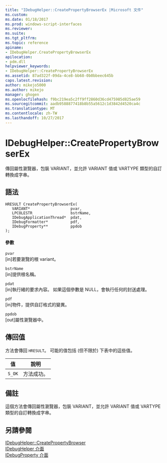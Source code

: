 ```yaml
---
title: "IDebugHelper::CreatePropertyBrowserEx |Microsoft 文件"
ms.custom: 
ms.date: 01/18/2017
ms.prod: windows-script-interfaces
ms.reviewer: 
ms.suite: 
ms.tgt_pltfrm: 
ms.topic: reference
apiname:
- IDebugHelper.CreatePropertyBrowserEx
apilocation:
- pdm.dll
helpviewer_keywords:
- IDebugHelper::CreatePropertyBrowserEx
ms.assetid: 87ad322f-09da-4ce8-bb68-0b0bbeec645b
caps.latest.revision: 
author: mikejo5000
ms.author: mikejo
manager: ghogen
ms.openlocfilehash: f9bc219ea5c2ff9ff2860d36cd475985d825ae59
ms.sourcegitcommit: aadb9588877418b8b55a5612c1d3842d4520ca4c
ms.translationtype: MT
ms.contentlocale: zh-TW
ms.lasthandoff: 10/27/2017
---
```

# <a name="idebughelpercreatepropertybrowserex"></a>IDebugHelper::CreatePropertyBrowserEx
傳回屬性瀏覽器，包裝 VARIANT，並允許 VARIANT 值或 VARTYPE 類型的自訂轉換成字串。  
  
## <a name="syntax"></a>語法  
  
```  
HRESULT CreatePropertyBrowserEx(  
   VARIANT*                  pvar,  
   LPCOLESTR                 bstrName,  
   IDebugApplicationThread*  pdat,  
   IDebugFormatter*          pdf,  
   IDebugProperty**          ppdob  
);  
```  
  
#### <a name="parameters"></a>參數  
 `pvar`  
 [in]若要瀏覽的根 variant。  
  
 `bstrName`  
 [in]提供根名稱。  
  
 `pdat`  
 [in]執行緒的要求內容。 如果這個參數是 NULL，會執行任何的封送處理。  
  
 `pdf`  
 [in]物件，提供自訂格式的變異。  
  
 `ppdob`  
 [out]屬性瀏覽器中。  
  
## <a name="return-value"></a>傳回值  
 方法會傳回 `HRESULT`。 可能的值包括 (但不限於) 下表中的這些值。  
  
|值|說明|  
|-----------|-----------------|  
|`S_OK`|方法成功。|  
  
## <a name="remarks"></a>備註  
 這個方法會傳回屬性瀏覽器，包裝 VARIANT，並允許 VARIANT 值或 VARTYPE 類型的自訂轉換成字串。  
  
## <a name="see-also"></a>另請參閱  
 [IDebugHelper::CreatePropertyBrowser](../../winscript/reference/idebughelper-createpropertybrowser.md)   
 [IDebugHelper 介面](../../winscript/reference/idebughelper-interface.md)   
 [IDebugProperty 介面](../../winscript/reference/idebugproperty-interface.md)